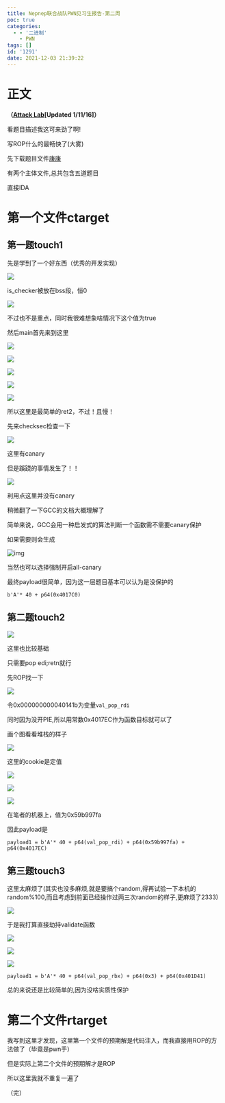 ```yaml
---
title: Nepnep联合战队PWN见习生报告-第二周
poc: true
categories:
  - - '二进制'
    - PWN
tags: []
id: '1291'
date: 2021-12-03 21:39:22
---
```


# 正文

**（[Attack Lab](https://link.zhihu.com/?target=http%3A//csapp.cs.cmu.edu/im/labs/attacklab.tar)\[Updated 1/11/16\]）**

看题目描述我这可来劲了啊!

写ROP什么的最畅快了(大雾)

先下载题目文件[康康](https://www.zhihu.com/search?q=%E5%BA%B7%E5%BA%B7&search_source=Entity&hybrid_search_source=Entity&hybrid_search_extra=%7B%22sourceType%22%3A%22article%22%2C%22sourceId%22%3A438535451%7D)

有两个主体文件,总共包含五道题目

直接IDA

# 第一个文件ctarget

## 第一题touch1

先是学到了一个好东西（优秀的开发实现）

![](https://raw.githubusercontent.com/Valkierja/ALLPIC/main/img/202303172115050.png)

is\_checker被放在bss段，恒0

![](https://raw.githubusercontent.com/Valkierja/ALLPIC/main/img/202303172115282.png)

不过也不是重点，同时我很难想象啥情况下这个值为true

然后main首先来到这里

![](https://raw.githubusercontent.com/Valkierja/ALLPIC/main/img/202303172115435.png)

![](https://raw.githubusercontent.com/Valkierja/ALLPIC/main/img/202303181054507.png)

![](https://raw.githubusercontent.com/Valkierja/ALLPIC/main/img/202303181054586.png)

![](https://raw.githubusercontent.com/Valkierja/ALLPIC/main/img/202303181054202.png)

![](https://raw.githubusercontent.com/Valkierja/ALLPIC/main/img/202303181054141.png)

所以这里是最简单的ret2，不过！且慢！

先来checksec检查一下

![](https://raw.githubusercontent.com/Valkierja/ALLPIC/main/img/202303172116124.png)

这里有canary

但是蹊跷的事情发生了！！

![](https://raw.githubusercontent.com/Valkierja/ALLPIC/main/img/202303172116662.png)

利用点这里并没有canary

稍微翻了一下GCC的文档大概理解了

简单来说，GCC会用一种启发式的算法判断一个函数需不需要canary保护

如果需要则会生成

![img](https://raw.githubusercontent.com/Valkierja/ALLPIC/main/img/202303181106463.png)

当然也可以选择强制开启all-canary

最终payload很简单，因为这一层题目基本可以认为是没保护的

```
b'A'* 40 + p64(0x4017C0)
```

## 第二题touch2

![](https://raw.githubusercontent.com/Valkierja/ALLPIC/main/img/202303181054785.png)

这里也比较基础

只需要pop edi;retn就行

先ROP找一下

![](https://raw.githubusercontent.com/Valkierja/ALLPIC/main/img/202303172116687.png)

令0x000000000040141b为变量`val_pop_rdi`

同时因为没开PIE,所以用常数0x4017EC作为函数目标就可以了

画个图看看堆栈的样子

![](https://raw.githubusercontent.com/Valkierja/ALLPIC/main/img/202303172116280.png)

这里的cookie是定值

![](https://raw.githubusercontent.com/Valkierja/ALLPIC/main/img/202303181100246.png)

![](https://raw.githubusercontent.com/Valkierja/ALLPIC/main/img/202303181054541.png)

![](https://raw.githubusercontent.com/Valkierja/ALLPIC/main/img/202303172116597.png)

在笔者的机器上，值为0x59b997fa

因此payload是

```
payload1 = b'A'* 40 + p64(val_pop_rdi) + p64(0x59b997fa) + p64(0x4017EC)
```

## 第三题touch3

这里太麻烦了(其实也没多麻烦,就是要搞个random,得再试验一下本机的random%100,而且考虑到前面已经操作过两三次random的样子,更麻烦了2333)

![](https://raw.githubusercontent.com/Valkierja/ALLPIC/main/img/202303172116362.png)

于是我打算直接劫持validate函数

![](https://raw.githubusercontent.com/Valkierja/ALLPIC/main/img/202303172116905.png)

![](https://raw.githubusercontent.com/Valkierja/ALLPIC/main/img/202303181054022.png)

![](https://raw.githubusercontent.com/Valkierja/ALLPIC/main/img/202303172116512.png)

```
payload1 = b'A'* 40 + p64(val_pop_rbx) + p64(0x3) + p64(0x401D41)
```

总的来说还是比较简单的,因为没啥实质性保护

# 第二个文件rtarget

我写到这里才发现，这里第一个文件的预期解是代码注入，而我直接用ROP的方法做了（毕竟是pwn手）

但是实际上第二个文件的预期解才是ROP

所以这里我就不重复一遍了

（完）